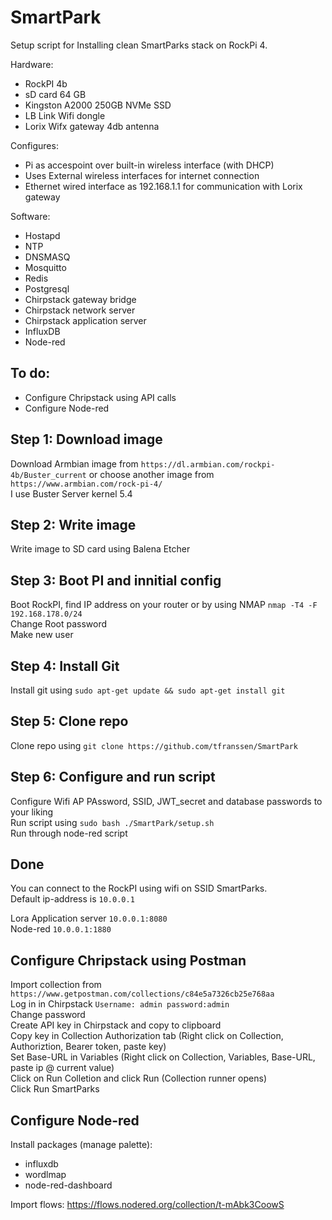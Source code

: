 # SmartPark

Setup script for Installing clean SmartParks stack on RockPi 4.

Hardware:
 * RockPI 4b
 * sD card 64 GB
 * Kingston A2000 250GB NVMe SSD
 * LB Link Wifi dongle
 * Lorix Wifx gateway 4db antenna

Configures:
 * Pi as accespoint over built-in wireless interface (with DHCP)
 * Uses External wireless interfaces for internet connection
 * Ethernet wired interface as 192.168.1.1 for communication with Lorix gateway
 
Software:
 * Hostapd
 * NTP
 * DNSMASQ
 * Mosquitto
 * Redis
 * Postgresql
 * Chirpstack gateway bridge
 * Chirpstack network server
 * Chirpstack application server
 * InfluxDB 
 * Node-red

## To do:
* Configure Chripstack using API calls
* Configure Node-red

## Step 1: Download image
Download Armbian image from `https://dl.armbian.com/rockpi-4b/Buster_current` or choose another image from `https://www.armbian.com/rock-pi-4/`  
I use Buster Server kernel 5.4

## Step 2: Write image
Write image to SD card using Balena Etcher

## Step 3: Boot PI and innitial config
Boot RockPI, find IP address on your router or by using NMAP `nmap -T4 -F 192.168.178.0/24`  
Change Root password  
Make new user

## Step 4: Install Git
Install git using `sudo apt-get update && sudo apt-get install git`

## Step 5: Clone repo
Clone repo using `git clone https://github.com/tfranssen/SmartPark` 

## Step 6:  Configure and run script
Configure Wifi AP PAssword, SSID, JWT_secret and database passwords to your liking  
Run script using `sudo bash ./SmartPark/setup.sh`  
Run through node-red script

## Done
You can connect to the RockPI using wifi on SSID SmartParks.  
Default ip-address is `10.0.0.1`  
  
Lora Application server `10.0.0.1:8080`  
Node-red `10.0.0.1:1880`

## Configure Chripstack using Postman
Import collection from `https://www.getpostman.com/collections/c84e5a7326cb25e768aa`  
Log in in Chirpstack `Username: admin password:admin`  
Change password  
Create API key in Chirpstack and copy to clipboard  
Copy key in Collection Authorization tab (Right click on Collection, Authoriztion, Bearer token, paste key)  
Set Base-URL in Variables (Right click on Collection, Variables, Base-URL, paste ip @ current value)  
Click on Run Colletion and click Run  (Collection runner opens)  
Click Run SmartParks  

## Configure Node-red
Install packages (manage palette):
* influxdb
* wordlmap
* node-red-dashboard

Import flows:
https://flows.nodered.org/collection/t-mAbk3CoowS



